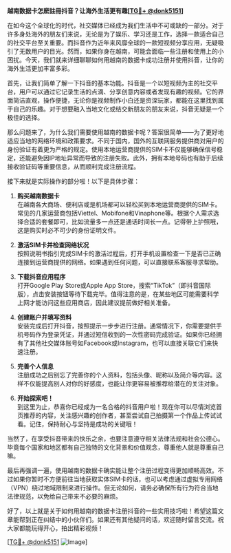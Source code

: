 **越南数据卡怎麽註冊抖音？让海外生活更有趣[[TG💪+ @donk5151](https://t.me/s/donk5151)]**

在如今这个全球化的时代，社交媒体已经成为我们生活中不可或缺的一部分。对于许多身处海外的朋友们来说，无论是为了娱乐、学习还是工作，选择一款适合自己的社交平台至关重要。而抖音作为近年来风靡全球的一款短视频分享应用，无疑吸引了无数用户的目光。然而，如果你身在越南，可能会面临一些注册和使用上的小困扰。今天，我们就来详细聊聊如何用越南的数据卡成功注册并使用抖音，让你的海外生活更加丰富多彩。

首先，让我们简单了解一下抖音的基本功能。抖音是一个以短视频为主的社交平台，用户可以通过它记录生活的点滴、分享创意内容或者发现有趣的视频。它的界面简洁直观，操作便捷，无论你是视频制作小白还是资深玩家，都能在这里找到属于自己的乐趣。对于想要融入当地文化或结交新朋友的朋友来说，抖音无疑是一个极佳的选择。

那么问题来了，为什么我们需要使用越南的数据卡呢？答案很简单——为了更好地适应当地的网络环境和政策要求。不同于国内，国外的互联网服务提供商对用户的身份验证有着更为严格的规定。使用本地运营商提供的SIM卡不仅能够确保信号稳定，还能避免因IP地址异常而导致的注册失败。此外，拥有本地号码也有助于后续接收验证码等重要信息，从而顺利完成注册流程。

接下来就是实际操作的部分啦！以下是具体步骤：

1. **购买越南数据卡**  
   在越南各大商场、便利店或是机场都可以轻松买到本地运营商提供的SIM卡。常见的几家运营商包括Viettel、Mobifone和Vinaphone等。根据个人需求选择合适的套餐即可，比如流量多一点还是通话时间长一点。记得带上护照哦，这是购买时必不可少的身份证明文件。

2. **激活SIM卡并检查网络状况**  
   按照说明书指引完成SIM卡的激活过程后，打开手机设置检查一下是否已正确连接到运营商提供的网络。如果遇到任何问题，可以直接联系客服寻求帮助。

3. **下载抖音应用程序**  
   打开Google Play Store或Apple App Store，搜索“TikTok”（即抖音国际版），点击安装按钮等待下载完毕。值得注意的是，在某些地区可能需要科学上网才能访问这些应用商店，因此建议提前做好相关准备。

4. **创建账户并填写资料**  
   安装完成后打开抖音，按照提示一步步进行注册。通常情况下，你需要提供手机号码作为登录凭证，并通过短信收到的一次性密码完成验证。如果你已经拥有了其他社交媒体账号如Facebook或Instagram，也可以直接关联它们来快速注册。

5. **完善个人信息**  
   注册成功之后别忘了完善你的个人资料，包括头像、昵称以及简介等内容。这样不仅能提高别人对你的好感度，也能让你更容易被推荐给潜在的关注对象。

6. **开始探索吧！**  
   到这里为止，恭喜你已经成为一名合格的抖音用户啦！现在你可以尽情浏览首页推荐的内容，关注感兴趣的创作者，甚至尝试自己拍摄第一个作品上传试试看。记住，保持耐心与坚持是成功的关键哦！

当然了，在享受抖音带来的快乐之余，也要注意遵守相关法律法规和社会公德心。毕竟每个国家和地区都有自己独特的文化背景和价值观念，尊重他人就是尊重自己嘛。

最后再强调一遍，使用越南的数据卡确实能让整个注册过程变得更加顺畅高效。不过如果你暂时不方便前往当地获取实体SIM卡的话，也可以考虑通过虚拟专用网络（VPN）绕过地域限制来进行操作。但无论如何，请务必确保所有行为符合当地法律规范，以免给自己带来不必要的麻烦。

好了，以上就是关于如何用越南的数据卡注册抖音的一些实用技巧啦！希望这篇文章能帮到正在纠结中的小伙伴们。如果还有其他疑问的话，欢迎随时留言交流。祝大家都能玩得开心，拍出精彩视频！ 

[[TG💪+ @donk5151](https://t.me/s/donk5151) ![Image](https://i.postimg.cc/rwNCRYN7/Snipaste-2025-04-30-17-27-05.png)]